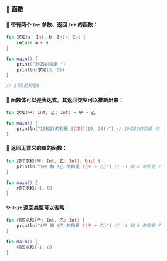 ### 🧩 函数

#### 🔢 带有两个 <code>Int</code> 参数、返回 <code>Int</code> 的函数：

```kotlin
fun 求和(a: Int, b: Int): Int {
    return a + b
}

fun main() {
    print("3和5的和是 ")
    println(求和(3, 5))
}

// 3和5的和是8
```

#### 🧮 函数体可以是表达式。其返回类型可以推断出来：

```kotlin
fun 求和(甲: Int, 乙: Int) = 甲 + 乙

fun main() {
    println("19和23的和是 ${求和(19, 23)}") // 19和23的和是 42
}
```
#### 🚫 返回无意义的值的函数：

```kotlin
fun 打印求和(甲: Int, 乙: Int): Unit {
    println("$甲 和 $乙 的和是 ${甲 + 乙}") // -1 和 8 的和是 7
}

fun main() {
    打印求和(-1, 8)
}
```
#### ✨ <code>Unit</code> 返回类型可以省略：

```kotlin
fun 打印求和(甲: Int, 乙: Int) {
    println("$甲 和 $乙 的和是 ${甲 + 乙}") // -1 和 8 的和是 7
}

fun main() {
    打印求和(-1, 8)
}
```